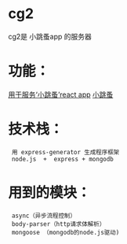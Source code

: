 # cg2
cg2是 小跳蚤app 的服务器
 
# 功能：

  [用于服务‘小跳蚤’react app](https://github.com/qumuchegi/xiaotiaozaoapp)
  [小跳蚤](http://chegi.xyz)
     
# 技术栈：
     用 express-generator 生成程序框架
     node.js  +  express + mongodb
     
# 用到的模块：
   
     async（异步流程控制）
     body-parser（http请求体解析）
     mongoose （mongodb的node.js驱动)
  
# 
